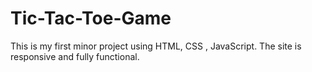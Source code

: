 # Tic-Tac-Toe-Game
This is my first minor project using HTML, CSS , JavaScript. The site is responsive and fully functional. 

